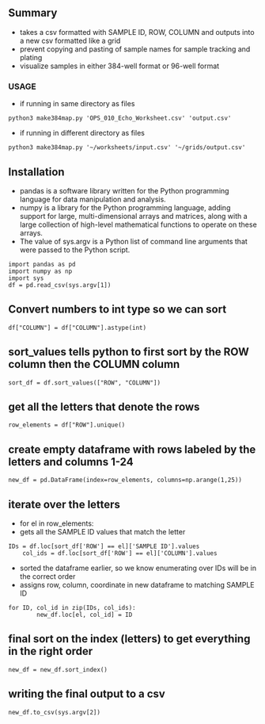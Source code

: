 ## Summary
- takes a csv formatted with SAMPLE ID, ROW, COLUMN and outputs into a new csv formatted like a grid
- prevent copying and pasting of sample names for sample tracking and plating
- visualize samples in either 384-well format or 96-well format
### USAGE
- if running in same directory as files

```
python3 make384map.py 'OPS_010_Echo_Worksheet.csv' 'output.csv'
```
- if running in different directory as files

```
python3 make384map.py '~/worksheets/input.csv' '~/grids/output.csv'
```

## Installation
- pandas is a software library written for the Python programming language for data manipulation and analysis.
- numpy is a library for the Python programming language, adding support for large, multi-dimensional arrays and matrices, along with a large collection of high-level mathematical functions to operate on these arrays.
- The value of sys.argv is a Python list of command line arguments that were passed to the Python script.

```
import pandas as pd
import numpy as np
import sys
df = pd.read_csv(sys.argv[1])
```

## Convert numbers to int type so we can sort
```
df["COLUMN"] = df["COLUMN"].astype(int)
```
## sort_values tells python to first sort by the ROW column then the COLUMN column
```
sort_df = df.sort_values(["ROW", "COLUMN"])
```

## get all the letters that denote the rows
```
row_elements = df["ROW"].unique()
```
## create empty dataframe with rows labeled by the letters and columns 1-24
```
new_df = pd.DataFrame(index=row_elements, columns=np.arange(1,25))
```
## iterate over the letters
- for el in row_elements:
- gets all the SAMPLE ID values that match the letter

```
IDs = df.loc[sort_df['ROW'] == el]['SAMPLE ID'].values
    col_ids = df.loc[sort_df['ROW'] == el]['COLUMN'].values
  ```
- sorted the dataframe earlier, so we know enumerating over IDs will be in the correct order
- assigns row, column, coordinate in new dataframe to matching SAMPLE ID

```
for ID, col_id in zip(IDs, col_ids):
        new_df.loc[el, col_id] = ID    
```

## final sort on the index (letters) to get everything in the right order

```
new_df = new_df.sort_index()
```

## writing the final output to a csv

```
new_df.to_csv(sys.argv[2])
```

